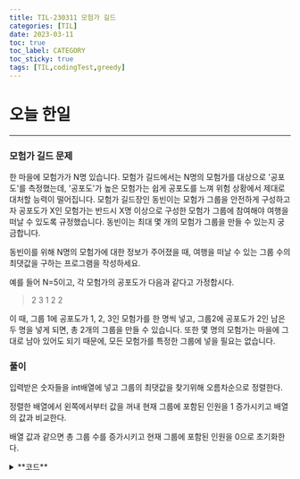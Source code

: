 ```yaml
---
title: TIL-230311 모험가 길드
categories: [TIL]
date: 2023-03-11
toc: true
toc_label: CATEGORY
toc_sticky: true
tags: [TIL,codingTest,greedy]
---
```


# 오늘 한일

---

### 모험가 길드 문제

한 마을에 모험가가 N명 있습니다. 모험가 길드에서는 N명의 모험가를 대상으로 '공포도'를 측정했는데, '공포도'가 높은 모험가는 쉽게 공포도를 느껴 위험 상황에서 제대로 대처할 능력이 떨어집니다. 모험가 길드장인 동빈이는 모험가 그룹을 안전하게 구성하고자 공포도가 X인 모험가는 반드시 X명 이상으로 구성한 모험가 그룹에 참여해야 여행을 떠날 수 있도록 규정했습니다. 동빈이는 최대 몇 개의 모험가 그룹을 만들 수 있는지 궁금합니다.

동빈이를 위해 N명의 모험가에 대한 정보가 주어졌을 때, 여행을 떠날 수 있는 그룹 수의 최댓값을 구하는 프로그램을 작성하세요.

예를 들어 N=5이고, 각 모험가의 공포도가 다음과 같다고 가정합시다.

> 2 3 1 2 2
> 

이 때, 그룹 1에 공포도가 1, 2, 3인 모험가를 한 명씩 넣고, 그룹2에 공포도가 2인 남은 두 명을 넣게 되면, 총 2개의 그룹을 만들 수 있습니다. 또한 몇 명의 모험가는 마을에 그대로 남아 있어도 되기 때문에, 모든 모험가를 특정한 그룹에 넣을 필요는 없습니다.

### 풀이

입력받은 숫자들을 int배열에 넣고 그룹의 최댓값을 찾기위해 오름차순으로 정렬한다.

정렬한 배열에서 왼쪽에서부터 값을 꺼내 현재 그룹에 포함된 인원을 1 증가시키고 배열의 값과 비교한다.

배열 값과 같으면 총 그룹 수를 증가시키고 현재 그룹에 포함된 인원을 0으로 초기화한다. 

<details>
<summary>**코드**</summary>
<div markdown="1">

```java
public class AdventurerGuild {
    public static void main(String[] args) {
        Scanner sc = new Scanner(System.in);
        int x = sc.nextInt();
        int answer = 0;
        int count = 0;
        int[] arr = new int[x];
        for (int i = 0; i < x; i++) arr[i] = sc.nextInt();
        Arrays.sort(arr);

        for (int i = 0; i < x; i++) {
            count += 1;
            if (count == arr[i]) {
                count = 0;
                answer += 1;
            }
        }
        System.out.println(answer);
    }
}
```

</div>
</details>